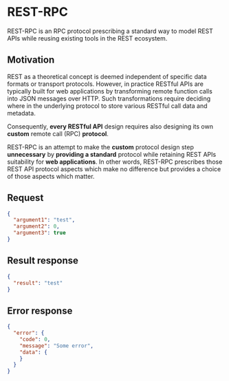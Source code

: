 # REST-RPC

REST-RPC is an RPC protocol prescribing a standard way to model REST APIs while reusing existing tools in the REST ecosystem.

## Motivation

REST as a theoretical concept is deemed independent of specific data formats or transport protocols. However, in practice RESTful APIs are typically built for web applications by transforming remote function calls into JSON messages over HTTP. Such transformations require deciding where in the underlying protocol to store various RESTful call data and metadata.

Consequently, **every RESTful API** design requires also designing its own **custom** remote call (RPC) **protocol**.

REST-RPC is an attempt to make the **custom** protocol design step **unnecessary** by **providing a standard** protocol while retaining REST APIs suitability for **web applications**. In other words, REST-RPC prescribes those REST API protocol aspects which make no difference but provides a choice of those aspects which matter.

## Request

```json
{
  "argument1": "test",
  "argument2": 0,
  "argument3": true
}
```

## Result response

```json
{
  "result": "test"
}
```

## Error response

```json
{
  "error": {
    "code": 0,
    "message": "Some error",
    "data": {
    }
  }
}
```
